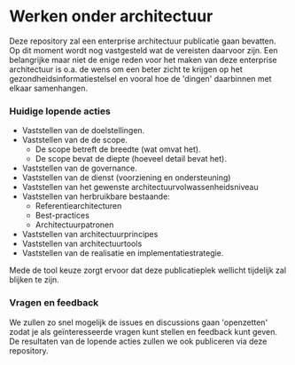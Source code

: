 # Werken onder architectuur
Deze repository zal een enterprise architectuur publicatie gaan bevatten. Op dit moment wordt nog vastgesteld wat de vereisten daarvoor zijn. Een belangrijke maar niet de enige reden voor het maken van deze enterprise architectuur is o.a. de wens om een beter zicht te krijgen op het gezondheidsinformatiestelsel en vooral hoe de 'dingen' daarbinnen met elkaar samenhangen.

### Huidige lopende acties
- Vaststellen van de doelstellingen.
- Vaststellen van de de scope.
  - De scope betreft de breedte (wat omvat het).
  - De scope bevat de diepte (hoeveel detail bevat het).
- Vaststellen van de governance.
- Vaststellen van de dienst (voorziening en ondersteuning)
- Vaststellen van het gewenste architectuurvolwassenheidsniveau
- Vaststellen van herbruikbare bestaande:
  - Referentiearchitecturen
  - Best-practices
  - Architectuurpatronen
- Vaststellen van architectuurprincipes
- Vaststellen van architectuurtools
- Vaststellen van de realisatie en implementatiestrategie.

Mede de tool keuze zorgt ervoor dat deze publicatieplek wellicht tijdelijk zal blijken te zijn.

### Vragen en feedback
We zullen zo snel mogelijk de issues en discussions gaan 'openzetten' zodat je als geïnteresseerde vragen kunt stellen en feedback kunt geven. De resultaten van de lopende acties zullen we ook publiceren via deze repository.  
